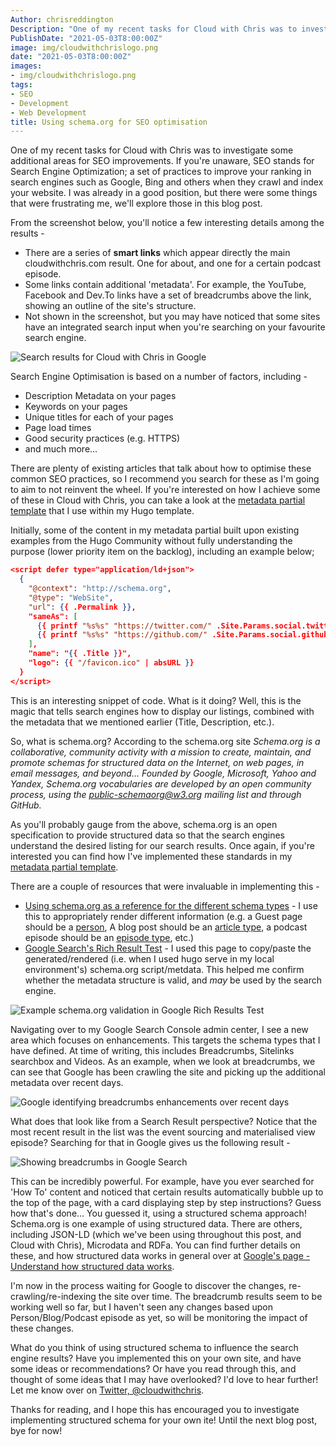 ```yaml
---
Author: chrisreddington
Description: "One of my recent tasks for Cloud with Chris was to investigate some additional areas for SEO optimisation. If you're unaware, SEO stands for Search Engine Optimization; a set of practices to improve your ranking in search engines such as Google, Bing and others when they crawl and index your website. I was already in a good position, but there were some things that were frustrating me, we'll explore those in this blog post."
PublishDate: "2021-05-03T8:00:00Z"
image: img/cloudwithchrislogo.png
date: "2021-05-03T8:00:00Z"
images:
- img/cloudwithchrislogo.png
tags:
- SEO
- Development
- Web Development
title: Using schema.org for SEO optimisation
---
```

One of my recent tasks for Cloud with Chris was to investigate some additional areas for SEO improvements. If you're unaware, SEO stands for Search Engine Optimization; a set of practices to improve your ranking in search engines such as Google, Bing and others when they crawl and index your website. I was already in a good position, but there were some things that were frustrating me, we'll explore those in this blog post.

From the screenshot below, you'll notice a few interesting details among the results -
* There are a series of **smart links** which appear directly the main cloudwithchris.com result. One for about, and one for a certain podcast episode.
* Some links contain additional 'metadata'. For example, the YouTube, Facebook and Dev.To links have a set of breadcrumbs above the link, showing an outline of the site's structure.
* Not shown in the screenshot, but you may have noticed that some sites have an integrated search input when you're searching on your favourite search engine.

![Search results for Cloud with Chris in Google](/img/blog/using-schema-org-for-seo/google-results.png)

Search Engine Optimisation is based on a number of factors, including -
* Description Metadata on your pages
* Keywords on your pages
* Unique titles for each of your pages
* Page load times
* Good security practices (e.g. HTTPS)
* and much more...

There are plenty of existing articles that talk about how to optimise these common SEO practices, so I recommend you search for these as I'm going to aim to not reinvent the wheel. If you're interested on how I achieve some of these in Cloud with Chris, you can take a look at the [metadata partial template](https://github.com/chrisreddington/cloudwithchris.com/blob/master/themes/cloud-with-chris/layouts/partials/seo/meta.html) that I use within my Hugo template.

Initially, some of the content in my metadata partial built upon existing examples from the Hugo Community without fully understanding the purpose (lower priority item on the backlog), including an example below;

```json
<script defer type="application/ld+json">
  { 
    "@context": "http://schema.org", 
    "@type": "WebSite", 
    "url": {{ .Permalink }}, 
    "sameAs": [
      {{ printf "%s%s" "https://twitter.com/" .Site.Params.social.twitter | htmlUnescape |  safeHTML }}, 
      {{ printf "%s%s" "https://github.com/" .Site.Params.social.github | htmlUnescape |  safeHTML }}
    ], 
    "name": "{{ .Title }}", 
    "logo": {{ "/favicon.ico" | absURL }}
  }
</script>
```

This is an interesting snippet of code. What is it doing? Well, this is the magic that tells search engines how to display our listings, combined with the metadata that we mentioned earlier (Title, Description, etc.).

So, what is schema.org? According to the schema.org site *Schema.org is a collaborative, community activity with a mission to create, maintain, and promote schemas for structured data on the Internet, on web pages, in email messages, and beyond... Founded by Google, Microsoft, Yahoo and Yandex, Schema.org vocabularies are developed by an open community process, using the public-schemaorg@w3.org mailing list and through GitHub.* 

As you'll probably gauge from the above, schema.org is an open specification to provide structured data so that the search engines understand the desired listing for our search results. Once again, if you're interested you can find how I've implemented these standards in my [metadata partial template](https://github.com/chrisreddington/cloudwithchris.com/blob/master/themes/cloud-with-chris/layouts/partials/seo/meta.html).

There are a couple of resources that were invaluable in implementing this -
* [Using schema.org as a reference for the different schema types](https://schema.org/) - I use this to appropriately render different information (e.g. a Guest page should be a [person](https://schema.org/Person), A blog post should be an [article type](https://schema.org/BlogPosting), a podcast episode should be an [episode type](https://schema.org/PodcastEpisode), etc.)
* [Google Search's Rich Result Test](https://search.google.com/test/rich-results) - I used this page to copy/paste the generated/rendered (i.e. when I used hugo serve in my local environment's) schema.org script/metdata. This helped me confirm whether the metadata structure is valid, and *may* be used by the search engine.

![Example schema.org validation in Google Rich Results Test](/img/blog/using-schema-org-for-seo/google-richresults-test.png)

Navigating over to my Google Search Console admin center, I see a new area which focuses on enhancements. This targets the schema types that I have defined. At time of writing, this includes Breadcrumbs, Sitelinks searchbox and Videos. As an example, when we look at breadcrumbs, we can see that Google has been crawling the site and picking up the additional metadata over recent days.

![Google identifying breadcrumbs enhancements over recent days](/img/blog/using-schema-org-for-seo/google-searchconsole-breadcrumbs.png)

What does that look like from a Search Result perspective? Notice that the most recent result in the list was the event sourcing and materialised view episode? Searching for that in Google gives us the following result -

![Showing breadcrumbs in Google Search](/img/blog/using-schema-org-for-seo/google-breadcrumb-searchresult.png)

This can be incredibly powerful. For example, have you ever searched for 'How To' content and noticed that certain results automatically bubble up to the top of the page, with a card displaying step by step instructions? Guess how that's done... You guessed it, using a structured schema approach! Schema.org is one example of using structured data. There are others, including JSON-LD (which we've been using throughout this post, and Cloud with Chris), Microdata and RDFa. You can find further details on these, and how structured data works in general over at [Google's page - Understand how structured data works](https://developers.google.com/search/docs/guides/intro-structured-data).

I'm now in the process waiting for Google to discover the changes, re-crawling/re-indexing the site over time. The breadcrumb results seem to be working well so far, but I haven't seen any changes based upon Person/Blog/Podcast episode as yet, so will be monitoring the impact of these changes.

What do you think of using structured schema to influence the search engine results? Have you implemented this on your own site, and have some ideas or recommendations? Or have you read through this, and thought of some ideas that I may have overlooked? I'd love to hear further! Let me know over on [Twitter, @cloudwithchris](https://twitter.com/reddobowen).

Thanks for reading, and I hope this has encouraged you to investigate implementing structured schema for your own ite! Until the next blog post, bye for now!